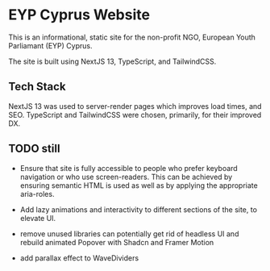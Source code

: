# EYP Cyprus Website

This is an informational, static site for the non-profit NGO, European Youth Parliamant (EYP) Cyprus.

The site is built using NextJS 13, TypeScript, and TailwindCSS.

## Tech Stack

NextJS 13 was used to server-render pages which improves load times, and SEO.
TypeScript and TailwindCSS were chosen, primarily, for their improved DX.

## TODO still

- Ensure that site is fully accessible to people who prefer keyboard navigation or who use screen-readers. This can be achieved by ensuring semantic HTML is used as well as by applying the appropriate aria-roles.

- Add lazy animations and interactivity to different sections of the site, to elevate UI.

- remove unused libraries can potentially get rid of headless UI and rebuild animated Popover with Shadcn and Framer Motion

- add parallax effect to WaveDividers
